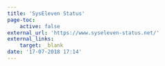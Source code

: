 ```yaml
---
title: 'SysEleven Status'
page-toc:
    active: false
external_url: 'https://www.syseleven-status.net/'
external_links:
    target: _blank
date: '17-07-2018 17:14'
---
```


